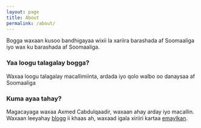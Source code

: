 ```yaml
---
layout: page
title: About
permalink: /about/
---
```


Bogga waxaan kusoo bandhigayaa wixii la xariira barashada af Soomaaliga iyo wax ku barashada af Soomaaliga.
### Yaa loogu talagalay bogga?
Waxaa loogu talagalay macallimiinta, ardada iyo qolo walbo oo danaysaa af Soomaaliga


### Kuma ayaa tahay?

Magacayaga waxaa Axmed Cabdulqaadir, waxaan ahay arday iyo macallin. Waxaan leeyahay [blogg](sakiinlaq.github.com) ii khaas ah, waxaad igala xiriiri kartaa [emaylkan](sakiinlaq@gmail.com).